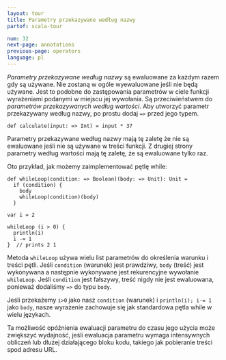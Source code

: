 ```yaml
---
layout: tour
title: Parametry przekazywane według nazwy
partof: scala-tour

num: 32
next-page: annotations
previous-page: operators
language: pl
---
```


_Parametry przekazywane według nazwy_ są ewaluowane za każdym razem gdy są używane. Nie zostaną w ogóle wyewaluowane jeśli nie będą używane. Jest to podobne do zastępowania parametrów w ciele funkcji wyrażeniami podanymi w miejscu jej wywołania. Są przeciwieństwem do _parametrów przekazywanych według wartości_. Aby utworzyć parametr przekazywany według nazwy, po prostu dodaj `=>` przed jego typem.

```tut
def calculate(input: => Int) = input * 37
```

Parametry przekazywane według nazwy mają tę zaletę że nie są ewaluowane jeśli nie są używane w treści funkcji. Z drugiej strony parametry według wartości mają tę zaletę, że są ewaluowane tylko raz.

Oto przykład, jak możemy zaimplementować pętlę while:

```tut
def whileLoop(condition: => Boolean)(body: => Unit): Unit =
  if (condition) {
    body
    whileLoop(condition)(body)
  }

var i = 2

whileLoop (i > 0) {
  println(i)
  i -= 1
}  // prints 2 1
```

Metoda `whileLoop` używa wielu list parametrów do określenia warunku i treści pętli. Jeśli `condition` (warunek) jest prawdziwy, `body` (treść) jest wykonywana a następnie wykonywane jest rekurencyjne wywołanie `whileLoop`. Jeśli `condition` jest fałszywy, treść nigdy nie jest ewaluowana, ponieważ dodaliśmy `=>` do typu `body`.

Jeśli przekażemy `i>0` jako nasz `condition` (warunek) i `println(i); i-= 1` jako `body`, nasze wyrażenie zachowuje się jak standardowa pętla while w wielu językach.

Ta możliwość opóźnienia ewaluacji parametru do czasu jego użycia może zwiększyć wydajność, jeśli ewaluacja parametru wymaga intensywnych obliczeń lub dłużej działającego bloku kodu, takiego jak pobieranie treści spod adresu URL.

